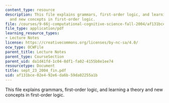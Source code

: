 ```yaml
---
content_type: resource
description: This file explains grammars, first-order logic, and learning a theory
  and new concepts in first-order logic.
file: /courses/9-66j-computational-cognitive-science-fall-2004/af131bce02e492e6da6b59da02255a1b_sept_23_2004_fin.pdf
file_type: application/pdf
learning_resource_types:
- Lecture Notes
license: https://creativecommons.org/licenses/by-nc-sa/4.0/
ocw_type: OCWFile
parent_title: Lecture Notes
parent_type: CourseSection
parent_uid: da1d41fd-1c04-8df1-fa02-4155b8e1ee74
resourcetype: Document
title: sept_23_2004_fin.pdf
uid: af131bce-02e4-92e6-da6b-59da02255a1b
---
```

This file explains grammars, first-order logic, and learning a theory and new concepts in first-order logic.